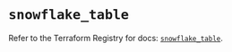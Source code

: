# `snowflake_table`

Refer to the Terraform Registry for docs: [`snowflake_table`](https://registry.terraform.io/providers/snowflake-labs/snowflake/0.85.0/docs/resources/table).
